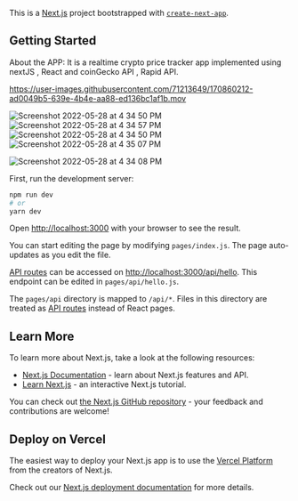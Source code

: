 This is a [Next.js](https://nextjs.org/) project bootstrapped with [`create-next-app`](https://github.com/vercel/next.js/tree/canary/packages/create-next-app).

## Getting Started

About the APP:
It is a realtime crypto price tracker app implemented using nextJS , React and coinGecko API , Rapid API.






https://user-images.githubusercontent.com/71213649/170860212-ad0049b5-639e-4b4e-aa88-ed136bc1af1b.mov



![Screenshot 2022-05-28 at 4 34 50 PM](https://user-images.githubusercontent.com/71213649/170822926-d3754a8f-a783-4b96-a1d3-a07b221a632e.png)
![Screenshot 2022-05-28 at 4 34 57 PM](https://user-images.githubusercontent.com/71213649/170822928-4098586f-d9e5-4519-a067-7af66c0b8dd8.png)
![Screenshot 2022-05-28 at 4 34 50 PM](https://user-images.githubusercontent.com/71213649/170823063-9a8d9de9-3bce-4149-a749-196a8ed33b08.png)
![Screenshot 2022-05-28 at 4 35 07 PM](https://user-images.githubusercontent.com/71213649/170823064-22dadb00-500e-4214-aa1e-709da275a295.png)

![Screenshot 2022-05-28 at 4 34 08 PM](https://user-images.githubusercontent.com/71213649/170823061-3660dfc8-13d3-4fdc-8ac6-f6ce84751b19.png)

First, run the development server:

```bash
npm run dev
# or
yarn dev
```

Open [http://localhost:3000](http://localhost:3000) with your browser to see the result.

You can start editing the page by modifying `pages/index.js`. The page auto-updates as you edit the file.

[API routes](https://nextjs.org/docs/api-routes/introduction) can be accessed on [http://localhost:3000/api/hello](http://localhost:3000/api/hello). This endpoint can be edited in `pages/api/hello.js`.

The `pages/api` directory is mapped to `/api/*`. Files in this directory are treated as [API routes](https://nextjs.org/docs/api-routes/introduction) instead of React pages.

## Learn More

To learn more about Next.js, take a look at the following resources:

- [Next.js Documentation](https://nextjs.org/docs) - learn about Next.js features and API.
- [Learn Next.js](https://nextjs.org/learn) - an interactive Next.js tutorial.

You can check out [the Next.js GitHub repository](https://github.com/vercel/next.js/) - your feedback and contributions are welcome!

## Deploy on Vercel

The easiest way to deploy your Next.js app is to use the [Vercel Platform](https://vercel.com/new?utm_medium=default-template&filter=next.js&utm_source=create-next-app&utm_campaign=create-next-app-readme) from the creators of Next.js.

Check out our [Next.js deployment documentation](https://nextjs.org/docs/deployment) for more details.
